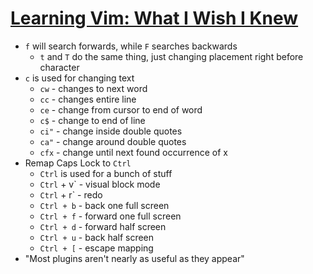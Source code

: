 # [Learning Vim: What I Wish I Knew](https://medium.com/hackernoon/learning-vim-what-i-wish-i-knew-b5dca186bef7)

* `f` will search forwards, while `F` searches backwards
  * `t` and `T` do the same thing, just changing placement right before character
* `c` is used for changing text
  * `cw` - changes to next word
  * `cc` - changes entire line
  * `ce` - change from cursor to end of word
  * `c$` - change to end of line
  * `ci"` - change inside double quotes
  * `ca"` - change around double quotes
  * `cfx` - change until next found occurrence of x
* Remap Caps Lock to `Ctrl`
  * `Ctrl` is used for a bunch of stuff
  * `Ctrl` + v` - visual block mode
  * `Ctrl` + r` - redo
  * `Ctrl + b` - back one full screen
  * `Ctrl + f` - forward one full screen
  * `Ctrl + d` - forward half screen
  * `Ctrl + u` - back half screen
  * `Ctrl + [` - escape mapping   
* "Most plugins aren't nearly as useful as they appear"

